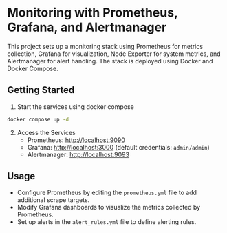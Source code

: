 # Monitoring with Prometheus, Grafana, and Alertmanager

This project sets up a monitoring stack using Prometheus for metrics collection, Grafana for visualization, Node Exporter for system metrics, and Alertmanager for alert handling. The stack is deployed using Docker and Docker Compose.

## Getting Started
1. Start the services using docker compose
```bash
docker compose up -d
```

2. Access the Services
   - Prometheus: [http://localhost:9090](http://localhost:9090)
   - Grafana: [http://localhost:3000](http://localhost:3000) (default credentials: `admin/admin`)
   - Alertmanager: [http://localhost:9093](http://localhost:9093)

## Usage

- Configure Prometheus by editing the `prometheus.yml` file to add additional scrape targets.
- Modify Grafana dashboards to visualize the metrics collected by Prometheus.
- Set up alerts in the `alert_rules.yml` file to define alerting rules.